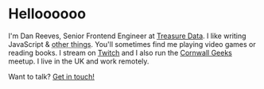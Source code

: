 # Helloooooo

I'm Dan Reeves, Senior Frontend Engineer at [Treasure Data](https://treasuredata.com). I like writing JavaScript & <abbr title="rust, lua, python, gdscript, html, css, etc">other things</abbr>. You'll sometimes find me playing video games or reading books. I stream on [Twitch](https://twitch.tv/rain_dish) and I also run the [Cornwall Geeks](https://join.cornwallgeeks.net) meetup. I live in the UK and work remotely.

Want to talk? [Get in touch!](/contact)
